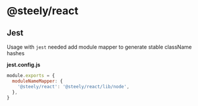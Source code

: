 # @steely/react

## Jest

Usage with `jest` needed add module mapper to generate stable className hashes

**jest.config.js**

```js
module.exports = {
  moduleNameMapper: {
    '@steely/react': '@steely/react/lib/node',
  },
}
```
